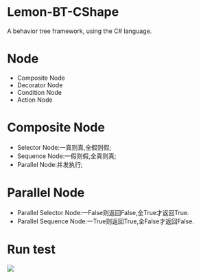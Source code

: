 # Lemon-BT-CShape  
A behavior tree framework, using the C# language.  

# Node  
* Composite Node  
* Decorator Node  
* Condition Node  
* Action Node  

# Composite Node  
* Selector Node:一真则真,全假则假;  
* Sequence Node:一假则假,全真则真;  
* Parallel Node:并发执行;  

 # Parallel Node  
 * Parallel Selector Node:一False则返回False,全True才返回True.  
 * Parallel Sequence Node:一True则返回True,全False才返回False.  

# Run test        
![](https://github.com/onelei/Lemon-BT-CShape/blob/master/ImgCache/test.png) 

